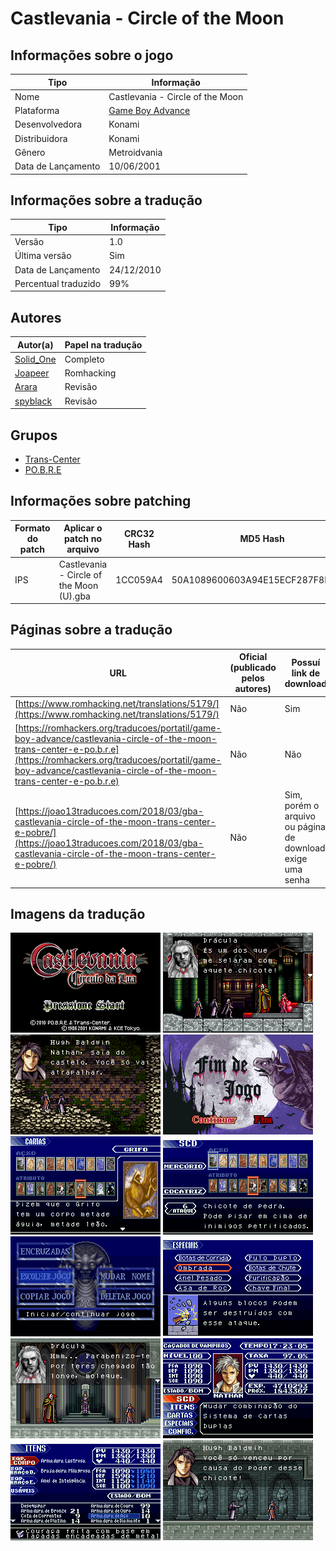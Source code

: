 # Castlevania - Circle of the Moon

## Informações sobre o jogo

| Tipo | Informação |
| ----------- | ----------- |
| Nome | Castlevania \- Circle of the Moon |
| Plataforma | [Game Boy Advance](../) |
| Desenvolvedora | Konami |
| Distribuidora | Konami |
| Gênero | Metroidvania |
| Data de Lançamento | 10/06/2001 |

## Informações sobre a tradução

| Tipo | Informação |
| ----------- | ----------- |
| Versão | 1\.0 |
| Última versão | Sim |
| Data de Lançamento | 24/12/2010 |
| Percentual traduzido | 99% |

## Autores

| Autor(a) | Papel na tradução |
| ----------- | ----------- |
| [Solid\_One](../../../autores/solid_one/) | Completo |
| [Joapeer](../../../autores/joapeer/) | Romhacking |
| [Arara](../../../autores/arara/) | Revisão |
| [spyblack](../../../autores/spyblack/) | Revisão |

## Grupos

* [Trans\-Center](../../../grupos/trans-center/)
* [PO\.B\.R\.E](../../../grupos/pobre/)

## Informações sobre patching

| Formato do patch | Aplicar o patch no arquivo | CRC32 Hash | MD5 Hash |
| ----------- | ----------- | ----------- | ----------- |
| IPS | Castlevania \- Circle of the Moon \(U\)\.gba | 1CC059A4 | 50A1089600603A94E15ECF287F8D5A1F |

## Páginas sobre a tradução

| URL | Oficial (publicado pelos autores) | Possuí link de download |
| ----------- | ----------- | ----------- |
| [https://www.romhacking.net/translations/5179/](https://www.romhacking.net/translations/5179/) | Não | Sim |
| [https://romhackers.org/traducoes/portatil/game-boy-advance/castlevania-circle-of-the-moon-trans-center-e-po.b.r.e](https://romhackers.org/traducoes/portatil/game-boy-advance/castlevania-circle-of-the-moon-trans-center-e-po.b.r.e) | Não | Não |
| [https://joao13traducoes.com/2018/03/gba-castlevania-circle-of-the-moon-trans-center-e-pobre/](https://joao13traducoes.com/2018/03/gba-castlevania-circle-of-the-moon-trans-center-e-pobre/) | Não | Sim, porém o arquivo ou página de download exige uma senha |

## Imagens da tradução

![Imagem de exemplo da tradução 1](1.png)
![Imagem de exemplo da tradução 2](10.png)
![Imagem de exemplo da tradução 3](11.png)
![Imagem de exemplo da tradução 4](12.png)
![Imagem de exemplo da tradução 5](2.png)
![Imagem de exemplo da tradução 6](3.png)
![Imagem de exemplo da tradução 7](4.png)
![Imagem de exemplo da tradução 8](5.png)
![Imagem de exemplo da tradução 9](6.png)
![Imagem de exemplo da tradução 10](7.png)
![Imagem de exemplo da tradução 11](8.png)
![Imagem de exemplo da tradução 12](9.png)